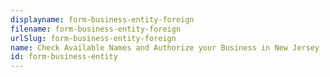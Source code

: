 ```yaml
---
displayname: form-business-entity-foreign
filename: form-business-entity-foreign
urlSlug: form-business-entity-foreign
name: Check Available Names and Authorize your Business in New Jersey
id: form-business-entity
---
```

